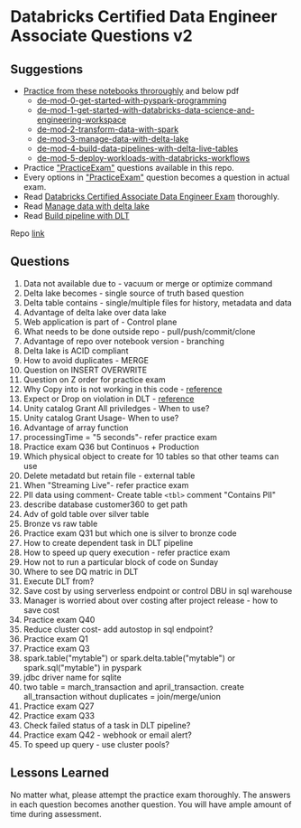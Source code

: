 # Databricks Certified Data Engineer Associate Questions v2
## Suggestions

- [Practice from these notebooks throroughly](/files/data-engineering-with-databricksv314.dbc) and below pdf
  * [de-mod-0-get-started-with-pyspark-programming](/files/de-mod-0-get-started-with-pyspark-programming.pdf)
  * [de-mod-1-get-started-with-databricks-data-science-and-engineering-workspace](/files/de-mod-1-get-started-with-databricks-data-science-and-engineering-workspace.pdf)
  * [de-mod-2-transform-data-with-spark](/files/de-mod-2-transform-data-with-spark.pdf)
  * [de-mod-3-manage-data-with-delta-lake](/files/de-mod-3-manage-data-with-delta-lake.pdf)
  * [de-mod-4-build-data-pipelines-with-delta-live-tables](/files/de-mod-4-build-data-pipelines-with-delta-live-tables.pdf)
  * [de-mod-5-deploy-workloads-with-databricks-workflows](/files/de-mod-5-deploy-workloads-with-databricks-workflows.pdf)
- Practice [&#34;PracticeExam&#34;](/files/PracticeExam-DataEngineerAssociate.pdf) questions available in this repo.
- Every options in [&#34;PracticeExam&#34;](/files/PracticeExam-DataEngineerAssociate.pdf) question becomes a question in actual exam.
- Read [Databricks Certified Associate Data Engineer Exam](/files/DatabricksCertifiedAssociateDataEngineerExam.pdf) thoroughly.
- Read [Manage data with delta lake](/files/de-mod-3-manage-data-with-delta-lake.pdf)
- Read [Build pipeline with DLT](/files/de-mod-4-build-data-pipelines-with-delta-live-tables.pdf)
  
Repo [link](https://github.com/Amrit-Hub/Databricks-Certified-Data-Engineer-Associate-Questions)
## Questions

1. Data not available due to - vacuum or merge or optimize command
2. Delta lake becomes - single source of truth based question
3. Delta table contains - single/multiple files for history, metadata and data
4. Advantage of delta lake over data lake
5. Web application is part of - Control plane
6. What needs to be done outside repo - pull/push/commit/clone
7. Advantage of repo over notebook version - branching
8. Delta lake is ACID compliant
9. How to avoid duplicates - MERGE
10. Question on INSERT OVERWRITE
11. Question on Z order for practice exam
12. Why Copy into is not working in this code - [reference](https://docs.databricks.com/sql/language-manual/delta-copy-into.html)
13. Expect or Drop on violation in DLT - [reference](https://docs.databricks.com/workflows/delta-live-tables/delta-live-tables-expectations.html)
14. Unity catalog Grant All priviledges - When to use?
15. Unity catalog Grant Usage- When to use?
16. Advantage of array function
17. processingTime = "5 seconds"- refer practice exam
18. Practice exam Q36 but Continuos + Production
19. Which physical object to create for 10 tables so that other teams can use
20. Delete metadatd but retain file - external table
21. When "Streaming Live"- refer practice exam
22. PII data using comment- Create table `<tbl>` comment "Contains PII"
23. describe database customer360 to get path
24. Adv of gold table over silver table
25. Bronze vs raw table
26. Practice exam Q31 but which one is silver to bronze code
27. How to create dependent task in DLT pipeline
28. How to speed up query execution - refer practice exam
29. How not to run a particular block of code on Sunday
30. Where to see DQ matric in DLT
31. Execute DLT from?
32. Save cost by using serverless endpoint or control DBU in sql warehouse
33. Manager is worried about over costing after project release - how to save cost
34. Practice exam Q40
35. Reduce cluster cost- add autostop in sql endpoint?
36. Practice exam Q1
37. Practice exam Q3
38. spark.table("mytable") or spark.delta.table("mytable") or spark.sql("mytable") in pyspark
39. jdbc driver name for sqlite
40. two table = march_transaction and april_transaction. create all_transaction without duplicates = join/merge/union
41. Practice exam Q27
42. Practice exam Q33
43. Check failed status of a task in DLT pipeline?
44. Practice exam Q42 - webhook or email alert?
45. To speed up query - use cluster pools?

## Lessons Learned

No matter what, please attempt the practice exam thoroughly. The answers in each question becomes another question. You will have ample amount of time during assessment.
